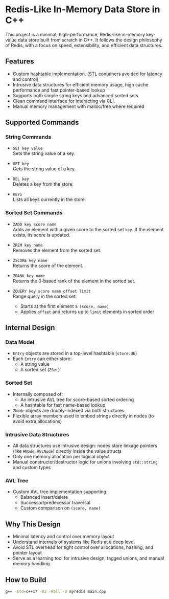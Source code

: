 # Redis-Like In-Memory Data Store in C++

This project is a minimal, high-performance, Redis-like in-memory key-value data store built from scratch in C++. It follows the design philosophy of Redis, with a focus on speed, extensibility, and efficient data structures.

## Features

- Custom hashtable implementation. (STL containers avoided for latency and control)
- Intrusive data structures for efficient memory usage, high cache performance and fast pointer-based lookup
- Supports both simple string keys and advanced sorted sets
- Clean command interface for interacting via CLI.
- Manual memory management with malloc/free where required

## Supported Commands

### String Commands

- `SET key value`  
  Sets the string value of a key.

- `GET key`  
  Gets the string value of a key.

- `DEL key`  
  Deletes a key from the store.

- `KEYS`  
  Lists all keys currently in the store.

### Sorted Set Commands

- `ZADD key score name`  
  Adds an element with a given score to the sorted set `key`. If the element exists, its score is updated.

- `ZREM key name`  
  Removes the element from the sorted set.

- `ZSCORE key name`  
  Returns the score of the element.

- `ZRANK key name`  
  Returns the 0-based rank of the element in the sorted set.

- `ZQUERY key score name offset limit`  
  Range query in the sorted set:
  - Starts at the first element ≥ `(score, name)`
  - Applies `offset` and returns up to `limit` elements in sorted order

## Internal Design

### Data Model

- `Entry` objects are stored in a top-level hashtable (`store.db`)
- Each `Entry` can either store:
  - A string value
  - A sorted set (`ZSet`)

### Sorted Set

- Internally composed of:
  - An intrusive AVL tree for score-based sorted ordering
  - A hashtable for fast name-based lookup
- `ZNode` objects are doubly-indexed via both structures
- Flexible array members used to embed strings directly in nodes (to avoid extra allocations)

### Intrusive Data Structures

- All data structures use intrusive design: nodes store linkage pointers (like `HNode`, `AVLNode`) directly inside the value structs
- Only one memory allocation per logical object
- Manual constructor/destructor logic for unions involving `std::string` and custom types

### AVL Tree

- Custom AVL tree implementation supporting:
  - Balanced insert/delete
  - Successor/predecessor traversal
  - Custom comparison on `(score, name)`

## Why This Design

- Minimal latency and control over memory layout
- Understand internals of systems like Redis at a deep level
- Avoid STL overhead for tight control over allocations, hashing, and pointer layout
- Serve as a learning tool for intrusive design, tagged unions, and manual memory handling

## How to Build

```bash
g++ -std=c++17 -O2 -Wall -o myredis main.cpp
